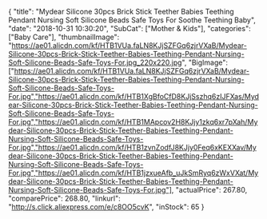 {
	"title": "Mydear Silicone 30pcs Brick Stick Teether Babies Teething Pendant Nursing Soft Silicone Beads Safe Toys For Soothe Teething Baby",
	"date": "2018-10-31 10:30:20",
	"SubCat": ["Mother & Kids"],
	"categories": ["Baby Care"],
	"thumbnailImage": "https://ae01.alicdn.com/kf/HTB1VUa.faLN8KJjSZFGq6zjrVXaB/Mydear-Silicone-30pcs-Brick-Stick-Teether-Babies-Teething-Pendant-Nursing-Soft-Silicone-Beads-Safe-Toys-For.jpg_220x220.jpg",
	"BigImage": ["https://ae01.alicdn.com/kf/HTB1VUa.faLN8KJjSZFGq6zjrVXaB/Mydear-Silicone-30pcs-Brick-Stick-Teether-Babies-Teething-Pendant-Nursing-Soft-Silicone-Beads-Safe-Toys-For.jpg","https://ae01.alicdn.com/kf/HTB1XgBfoCfD8KJjSszhq6zIJFXas/Mydear-Silicone-30pcs-Brick-Stick-Teether-Babies-Teething-Pendant-Nursing-Soft-Silicone-Beads-Safe-Toys-For.jpg","https://ae01.alicdn.com/kf/HTB1MApcov2H8KJjy1zkq6xr7pXah/Mydear-Silicone-30pcs-Brick-Stick-Teether-Babies-Teething-Pendant-Nursing-Soft-Silicone-Beads-Safe-Toys-For.jpg","https://ae01.alicdn.com/kf/HTB1zvnZodfJ8KJjy0Feq6xKEXXav/Mydear-Silicone-30pcs-Brick-Stick-Teether-Babies-Teething-Pendant-Nursing-Soft-Silicone-Beads-Safe-Toys-For.jpg","https://ae01.alicdn.com/kf/HTB1jzxueAfb_uJkSmRyq6zWxVXat/Mydear-Silicone-30pcs-Brick-Stick-Teether-Babies-Teething-Pendant-Nursing-Soft-Silicone-Beads-Safe-Toys-For.jpg"],
	"actualPrice": 267.80,
	"comparePrice": 268.80,
	"linkurl": "http://s.click.aliexpress.com/e/c8OO5cvK",
	"inStock": 65
}
